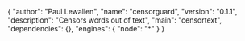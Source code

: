 {
    "author": "Paul Lewallen",
    "name": "censorguard",
    "version": "0.1.1",
    "description": "Censors words out of text",
    "main": "censortext",
    "dependencies": {},
    "engines": {
        "node": "*"
    }
}